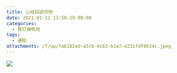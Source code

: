 ```yaml
---
title: 心经回遮共修
date: 2021-01-12 13:58:19-08:00
categories:
  - 慧灯禅修班
tags:
  - 通知
attachments: /f/up/fa6182ad-a5cb-4c63-b1a7-4231fdf0634c.jpeg
---
```

![](http://huidengchanxiu.net/hdv/f/up/fa6182ad-a5cb-4c63-b1a7-4231fdf0634c.jpeg)